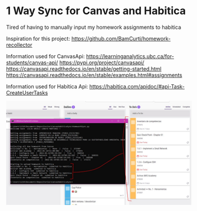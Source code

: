 # 1 Way Sync for Canvas and Habitica
Tired of having to manually input my homework assignments to habitica

Inspiration for this project:
https://github.com/BamCurti/homework-recollector

Information used for CanvasApi:
https://learninganalytics.ubc.ca/for-students/canvas-api/
https://pypi.org/project/canvasapi/
https://canvasapi.readthedocs.io/en/stable/getting-started.html
https://canvasapi.readthedocs.io/en/stable/examples.html#assignments

Information used for Habitica Api:
https://habitica.com/apidoc/#api-Task-CreateUserTasks


![alt text](https://github.com/LiliaLobato/CanvasHabiticaSync/blob/main/Result.JPG?raw=true)